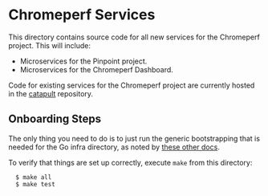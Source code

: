 # Chromeperf Services

This directory contains source code for all new services for the Chromeperf
project. This will include:

-   Microservices for the Pinpoint project.
-   Microservices for the Chromeperf Dashboard.

Code for existing services for the Chromeperf project are currently hosted in
the
[catapult](https://source.chromium.org/chromium/chromium/src/+/master:third_party/catapult/)
repository.

## Onboarding Steps

The only thing you need to do is to just run the generic bootstrapping that is
needed for the Go infra directory, as noted by [these other
docs](https://chromium.googlesource.com/infra/ijfra//+/HEAD/go/README.md#get-the-code).

To verify that things are set up correctly, execute `make` from this directory:

      $ make all
      $ make test
